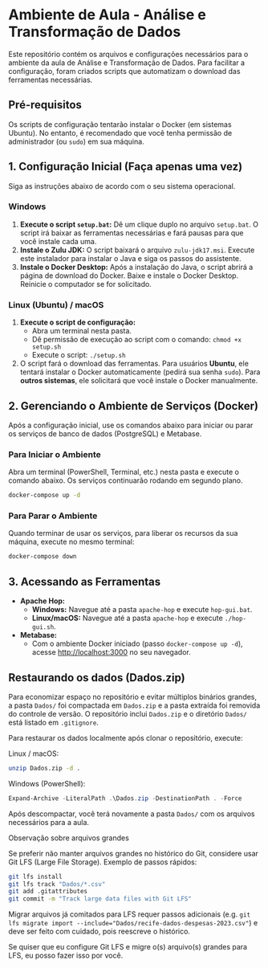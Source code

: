 # Ambiente de Aula - Análise e Transformação de Dados

Este repositório contém os arquivos e configurações necessários para o ambiente da aula de Análise e Transformação de Dados. Para facilitar a configuração, foram criados scripts que automatizam o download das ferramentas necessárias.

## Pré-requisitos

Os scripts de configuração tentarão instalar o Docker (em sistemas Ubuntu). No entanto, é recomendado que você tenha permissão de administrador (ou `sudo`) em sua máquina.

## 1. Configuração Inicial (Faça apenas uma vez)

Siga as instruções abaixo de acordo com o seu sistema operacional.

### Windows

1.  **Execute o script `setup.bat`:** Dê um clique duplo no arquivo `setup.bat`. O script irá baixar as ferramentas necessárias e fará pausas para que você instale cada uma.
2.  **Instale o Zulu JDK:** O script baixará o arquivo `zulu-jdk17.msi`. Execute este instalador para instalar o Java e siga os passos do assistente.
3.  **Instale o Docker Desktop:** Após a instalação do Java, o script abrirá a página de download do Docker. Baixe e instale o Docker Desktop. Reinicie o computador se for solicitado.


### Linux (Ubuntu) / macOS

1.  **Execute o script de configuração:**
    *   Abra um terminal nesta pasta.
    *   Dê permissão de execução ao script com o comando: `chmod +x setup.sh`
    *   Execute o script: `./setup.sh`
2.  O script fará o download das ferramentas. Para usuários **Ubuntu**, ele tentará instalar o Docker automaticamente (pedirá sua senha `sudo`). Para **outros sistemas**, ele solicitará que você instale o Docker manualmente.

## 2. Gerenciando o Ambiente de Serviços (Docker)

Após a configuração inicial, use os comandos abaixo para iniciar ou parar os serviços de banco de dados (PostgreSQL) e Metabase.

### Para Iniciar o Ambiente

Abra um terminal (PowerShell, Terminal, etc.) nesta pasta e execute o comando abaixo. Os serviços continuarão rodando em segundo plano.

```bash
docker-compose up -d
```

### Para Parar o Ambiente

Quando terminar de usar os serviços, para liberar os recursos da sua máquina, execute no mesmo terminal:

```bash
docker-compose down
```

## 3. Acessando as Ferramentas

*   **Apache Hop:**
    *   **Windows:** Navegue até a pasta `apache-hop` e execute `hop-gui.bat`.
    *   **Linux/macOS:** Navegue até a pasta `apache-hop` e execute `./hop-gui.sh`.
*   **Metabase:**
    *   Com o ambiente Docker iniciado (passo `docker-compose up -d`), acesse [http://localhost:3000](http://localhost:3000) no seu navegador.

## Restaurando os dados (Dados.zip)

Para economizar espaço no repositório e evitar múltiplos binários grandes, a pasta `Dados/` foi compactada em `Dados.zip` e a pasta extraída foi removida do controle de versão. O repositório inclui `Dados.zip` e o diretório `Dados/` está listado em `.gitignore`.

Para restaurar os dados localmente após clonar o repositório, execute:

Linux / macOS:

```bash
unzip Dados.zip -d .
```

Windows (PowerShell):

```powershell
Expand-Archive -LiteralPath .\Dados.zip -DestinationPath . -Force
```

Após descompactar, você terá novamente a pasta `Dados/` com os arquivos necessários para a aula.

Observação sobre arquivos grandes

Se preferir não manter arquivos grandes no histórico do Git, considere usar Git LFS (Large File Storage). Exemplo de passos rápidos:

```bash
git lfs install
git lfs track "Dados/*.csv"
git add .gitattributes
git commit -m "Track large data files with Git LFS"
```

Migrar arquivos já comitados para LFS requer passos adicionais (e.g. `git lfs migrate import --include="Dados/recife-dados-despesas-2023.csv"`) e deve ser feito com cuidado, pois reescreve o histórico.

Se quiser que eu configure Git LFS e migre o(s) arquivo(s) grandes para LFS, eu posso fazer isso por você.